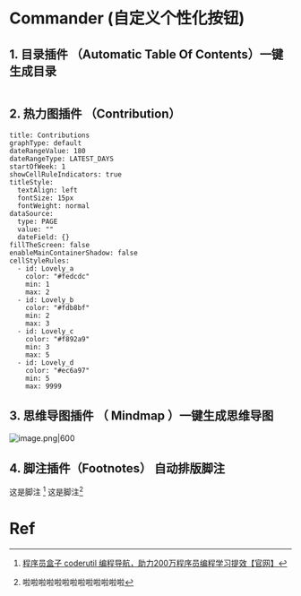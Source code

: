 
# Commander (自定义个性化按钮)

## 1. 目录插件 （Automatic Table Of Contents）一键生成目录 
```table-of-contents
```

## 2. 热力图插件 （Contribution）
```contributionGraph
title: Contributions
graphType: default
dateRangeValue: 180
dateRangeType: LATEST_DAYS
startOfWeek: 1
showCellRuleIndicators: true
titleStyle:
  textAlign: left
  fontSize: 15px
  fontWeight: normal
dataSource:
  type: PAGE
  value: ""
  dateField: {}
fillTheScreen: false
enableMainContainerShadow: false
cellStyleRules:
  - id: Lovely_a
    color: "#fedcdc"
    min: 1
    max: 2
  - id: Lovely_b
    color: "#fdb8bf"
    min: 2
    max: 3
  - id: Lovely_c
    color: "#f892a9"
    min: 3
    max: 5
  - id: Lovely_d
    color: "#ec6a97"
    min: 5
    max: 9999

```


## 3. 思维导图插件 （ Mindmap ）一键生成思维导图 
![image.png|600](https://fig-1321973591.cos.ap-nanjing.myqcloud.com/20250302224207.png)


## 4. 脚注插件（Footnotes） 自动排版脚注 
这是脚注 [^1]
这是脚注[^2]
# Ref 

[^1]: [程序员盒子 coderutil 编程导航，助力200万程序员编程学习提效【官网】](https://www.coderutil.com/)

[^2]: 啦啦啦啦啦啦啦啦啦啦啦啦啦
